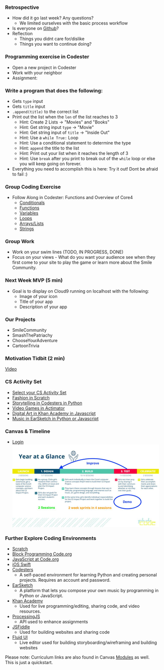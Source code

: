 ### Retrospective
* How did it go last week? Any questions?
  * We limited ourselves with the basic process workflow
* Is everyone on [Github](https://github.com/)?
* Reflection
  * Things you didnt care for/dislike
  * Things you want to continue doing?

### Programming exercise in Codester
* Open a new project in Codester
* Work with your neighbor
* Assignment: 

### Write a program that does the following:
* Gets `type` input
* Gets `title` input
* `.append(title)` to the correct list
* Print out the list when the `len` of the list reaches to 3
  * Hint: Create 2 Lists -> "Movies" and "Books"
  * Hint: Get string input `type` -> "Movie"
  * Hint: Get string input of `title` -> "Inside Out"
  * Hint: Use a `while True:` Loop 
  * Hint: Use a conditional statement to determine the type
  * Hint: `append` the title to the list
  * Hint: Print out your list when it reaches the length of 3
  * Hint: Use `break` after you print to break out of the `while` loop or else you will keep going on forever. 
* Everything you need to accomplish this is here: Try it out!  Dont be afraid to fail :) 

### Group Coding Exercise
* Follow Along in Codester: Functions and Overview of Core4
  * [Conditionals](https://www.codesters.com/preview/598ad7f9b1574af697cbcbace19a9cc5/)
  * [Functions](https://www.codesters.com/preview/ecfc3ffa2c3143d3ac74d6c74197ab13/)
  * [Variables](https://www.codesters.com/preview/410823bd7ed3463c82f7d8d802fbf340/)
  * [Loops](https://www.codesters.com/preview/656e6d77b73249d6b32f764df0133ab2/)
  * [Arrays/Lists](https://www.codesters.com/preview/39ab6a421b0140f791a1e5b6dfbdb54c/)
  * [Strings](https://www.codesters.com/preview/a7babbc9093645ecb1551cb4bffc54b1/)

### Group Work
* Work on your swim lines (TODO, IN PROGRESS, DONE)
* Focus on your views - What do you want your audience see when they first come to your site to play the game or learn more about the Smile Community.

### Next Week MVP (5 min)
* Goal is to display on Cloud9 running on localhost with the following:
  * Image of your icon
  * Title of your app
  * Description of your app
  
### Our Projects
* SmileCommunity
* SmashThePatriachy
* ChooseYourAdventure
* CartoonTrivia

### Motivation Tidbit (2 min)
[Video](https://www.youtube.com/watch?v=mFPg96gdPkc)

### CS Activity Set
* [Select your CS Activity Set](https://docs.google.com/document/d/1LBkpn1TK3J3InwlbLROLHOGvNAEPVR8xRb5Ax1jEF6U/preview#heading=h.x2dqe12x9rpe)
* [Fashion in Scratch](https://drive.google.com/drive/u/0/folders/0B7Y3SK71FWkwSVNLbXEtb0VjNTA)
* [Storytelling in Codesters in Python](https://drive.google.com/drive/u/0/folders/0B7Y3SK71FWkwYkJxN2dqZGZvRUU)
* [Video Games in Actimator](https://drive.google.com/drive/u/0/folders/0B7Y3SK71FWkwdUtvWkNrZi1wYms)
* [Digital Art in Khan Academy in Javascript](https://drive.google.com/drive/u/0/folders/0B7Y3SK71FWkwUG5TeWw0LTVrR0U)
* [Music in EarSketch in Python or Javascript](https://drive.google.com/drive/u/0/folders/0B7Y3SK71FWkwWm9Wb2Fpc2VNaTg0)

### Canvas & Timeline
* [Login](https://girlswhocode.instructure.com/login/canvas)
![Image of Timeline](../Year-at-a-Glance.jpg)

### Further Explore Coding Environments
* [Scratch](https://scratch.mit.edu/)
* [Block Programming Code.org](https://studio.code.org/s/course4)
* [JavaScript at Code.org](https://code.org/educate/applab)
* [iOS Swift](http://www.apple.com/swift/playgrounds/)
* [Codesters](https://www.codesters.com/)
  * A self-paced environment for learning Python and creating personal projects. Requires an account and password.
* [EarSketch](https://earsketch.gatech.edu/earsketch2/)
  * A platform that lets you compose your own music by programming in Python or JavaScript.
* [Khan Academy](https://www.khanacademy.org/computing/computer-programming/programming/intro-to-programming/a/learning-programming-on-khan-academy)
  * Used for live programming/editing, sharing code, and video resources. 
* [ProcessingJS](http://processingjs.org/)
  * API used to enhance assignments
* [JSFiddle](https://jsfiddle.net/)
  * Used for building websites and sharing code 
* [Fluid UI](https://www.fluidui.com/?utm_source=adwords&utm_campaign=fluid-ui&utm_medium=cpc_term=FluidSearches)
  * Live editor used for building storyboarding/wireframing and building websites 

Please note: Curriculum links are also found in Canvas [Modules](https://girlswhocode.instructure.com/courses/951/modules) as well.  This is just a quickstart. 